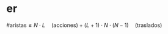 # er
$\text{\# aristas} \leq N \cdot L \quad (\text{acciones}) + (L+1) \cdot N \cdot (N - 1) \quad (\text{traslados})$